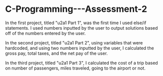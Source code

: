 # C-Programming---Assessment-2

In the first project, titled "u2a1 Part 1", was the first time I used else/if
statements. I used numbers inputted by the user to output solutions based off
of the numbers entered by the user.

In the second project, titled "u2a1 Part 2", using variables that were hardcoded,
and using two numbers inputted by the user, I calculated the gross pay, total taxes,
and the net pay of the user.

In the third project, titled "u2a1 Part 3", I calculated the cost of a trip based
on number of passengers, miles traveled, going to the airport or not.
